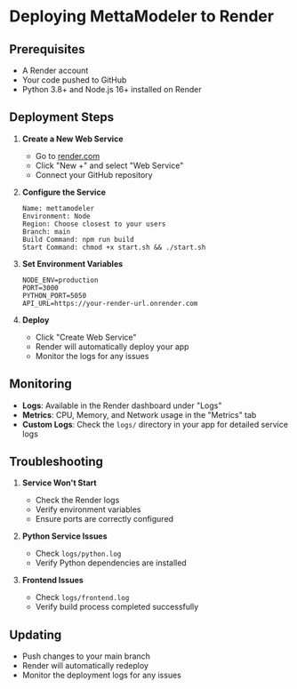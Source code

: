 # Deploying MettaModeler to Render

## Prerequisites
- A Render account
- Your code pushed to GitHub
- Python 3.8+ and Node.js 16+ installed on Render

## Deployment Steps

1. **Create a New Web Service**
   - Go to [render.com](https://render.com)
   - Click "New +" and select "Web Service"
   - Connect your GitHub repository

2. **Configure the Service**
   ```
   Name: mettamodeler
   Environment: Node
   Region: Choose closest to your users
   Branch: main
   Build Command: npm run build
   Start Command: chmod +x start.sh && ./start.sh
   ```

3. **Set Environment Variables**
   ```
   NODE_ENV=production
   PORT=3000
   PYTHON_PORT=5050
   API_URL=https://your-render-url.onrender.com
   ```

4. **Deploy**
   - Click "Create Web Service"
   - Render will automatically deploy your app
   - Monitor the logs for any issues

## Monitoring

- **Logs**: Available in the Render dashboard under "Logs"
- **Metrics**: CPU, Memory, and Network usage in the "Metrics" tab
- **Custom Logs**: Check the `logs/` directory in your app for detailed service logs

## Troubleshooting

1. **Service Won't Start**
   - Check the Render logs
   - Verify environment variables
   - Ensure ports are correctly configured

2. **Python Service Issues**
   - Check `logs/python.log`
   - Verify Python dependencies are installed

3. **Frontend Issues**
   - Check `logs/frontend.log`
   - Verify build process completed successfully

## Updating

- Push changes to your main branch
- Render will automatically redeploy
- Monitor the deployment logs for any issues 
